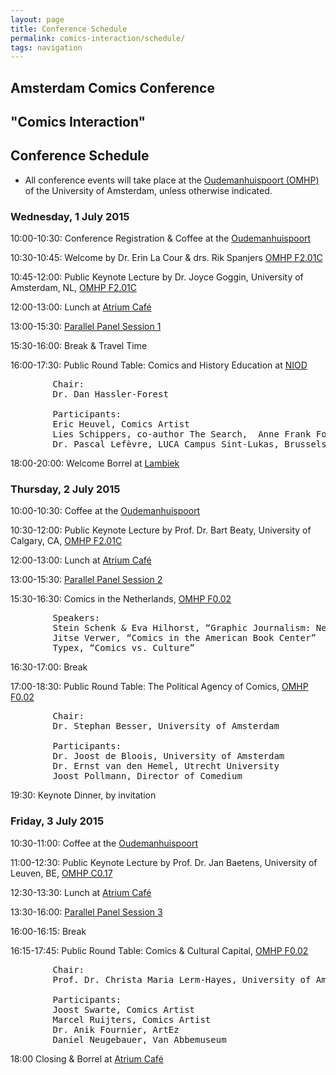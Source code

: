 ```yaml
---
layout: page
title: Conference Schedule
permalink: comics-interaction/schedule/
tags: navigation
---
```


## Amsterdam Comics Conference

## "Comics Interaction"

## Conference Schedule

* All conference events will take place at the [Oudemanhuispoort (OMHP)](/locations) of the University of Amsterdam, unless otherwise indicated.

### __Wednesday, 1 July 2015__
  	
10:00-10:30: Conference Registration & Coffee at the [Oudemanhuispoort](/locations)

10:30-10:45: Welcome by Dr. Erin La Cour & drs. Rik Spanjers [OMHP F2.01C](/locations)

10:45-12:00: Public Keynote Lecture by Dr. Joyce Goggin, University of Amsterdam, NL, [OMHP F2.01C](/locations)

12:00-13:00: Lunch at [Atrium Café](/locations)

13:00-15:30: [Parallel Panel Session 1](/sessions/#s1)

15:30-16:00: Break & Travel Time

16:00-17:30: Public Round Table: Comics and History Education at [NIOD](/locations)

<pre>
		Chair: 
		Dr. Dan Hassler-Forest

		Participants: 
		Eric Heuvel, Comics Artist  
		Lies Schippers, co-author The Search,  Anne Frank Foundation  
		Dr. Pascal Lefèvre, LUCA Campus Sint-Lukas, Brussels  
</pre>

18:00-20:00: Welcome Borrel at [Lambiek](/locations)
 


### __Thursday, 2 July 2015__

10:00-10:30: Coffee at the [Oudemanhuispoort](/locations)

10:30-12:00: Public Keynote Lecture by Prof. Dr. Bart Beaty, University of Calgary, CA, [OMHP F2.01C](/locations)

12:00-13:00: Lunch at [Atrium Café](/locations)

13:00-15:30: [Parallel Panel Session 2](/sessions/#s2)

15:30-16:30: Comics in the Netherlands, [OMHP F0.02](/locations)

<pre>
		Speakers:
		Stein Schenk & Eva Hilhorst, “Graphic Journalism: News beyond Words”
		Jitse Verwer, “Comics in the American Book Center”
		Typex, “Comics vs. Culture”
</pre>

16:30-17:00: Break

17:00-18:30: Public Round Table: The Political Agency of Comics, [OMHP F0.02](/locations)

<pre>
		Chair: 
		Dr. Stephan Besser, University of Amsterdam

		Participants: 
		Dr. Joost de Bloois, University of Amsterdam
		Dr. Ernst van den Hemel, Utrecht University
		Joost Pollmann, Director of Comedium      
</pre>

19:30: Keynote Dinner, by invitation
 

### __Friday, 3 July 2015__

10:30-11:00: Coffee at the [Oudemanhuispoort](/locations)

11:00-12:30: Public Keynote Lecture by Prof. Dr. Jan Baetens, University of Leuven, BE, [OMHP C0.17](/locations)

12:30-13:30: Lunch at [Atrium Café](/locations)

13:30-16:00: [Parallel Panel Session 3](/sessions/#s3)

16:00-16:15: Break

16:15-17:45: Public Round Table: Comics & Cultural Capital, [OMHP F0.02](/locations)

<pre>
		Chair: 
		Prof. Dr. Christa Maria Lerm-Hayes, University of Amsterdam

		Participants: 
		Joost Swarte, Comics Artist
		Marcel Ruijters, Comics Artist
		Dr. Anik Fournier, ArtEz
		Daniel Neugebauer, Van Abbemuseum
</pre>

18:00 		Closing & Borrel at [Atrium Café](/locations)